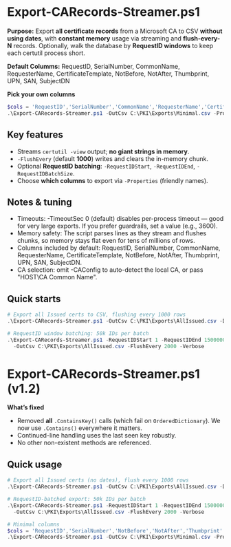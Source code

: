 # Export-CARecords-Streamer.ps1

**Purpose:** Export **all certificate records** from a Microsoft CA to CSV **without using dates**,
with **constant memory** usage via streaming and **flush-every-N** records. Optionally, walk
the database by **RequestID windows** to keep each certutil process short.


**Default Columms:** RequestID, SerialNumber, CommonName, RequesterName, CertificateTemplate, NotBefore, NotAfter, Thumbprint, UPN, SAN, SubjectDN 

**Pick your own columns**
```powershell 
$cols = 'RequestID','SerialNumber','CommonName','RequesterName','CertificateTemplate','NotBefore','NotAfter','Thumbprint'
.\Export-CARecords-Streamer.ps1 -OutCsv C:\PKI\Exports\Minimal.csv -Properties $cols -FlushEvery 1500 -Verbose

```

## Key features
- Streams `certutil -view` output; **no giant strings in memory**.
- `-FlushEvery` (default **1000**) writes and clears the in-memory chunk.
- Optional **RequestID batching**: `-RequestIDStart`, `-RequestIDEnd`, `-RequestIDBatchSize`.
- Choose **which columns** to export via `-Properties` (friendly names).


## Notes & tuning
- Timeouts: -TimeoutSec 0 (default) disables per-process timeout — good for very large exports. If you prefer guardrails, set a value (e.g., 3600).
- Memory safety: The script parses lines as they stream and flushes chunks, so memory stays flat even for tens of millions of rows.
- Columns included by default: RequestID, SerialNumber, CommonName, RequesterName, CertificateTemplate, NotBefore, NotAfter, Thumbprint, UPN, SAN, SubjectDN.
- CA selection: omit -CAConfig to auto-detect the local CA, or pass "HOST\CA Common Name".


## Quick starts
```powershell
# Export all Issued certs to CSV, flushing every 1000 rows
.\Export-CARecords-Streamer.ps1 -OutCsv C:\PKI\Exports\AllIssued.csv -Disposition 20 -FlushEvery 1000 -Verbose

# RequestID window batching: 50k IDs per batch
.\Export-CARecords-Streamer.ps1 -RequestIDStart 1 -RequestIDEnd 1500000 -RequestIDBatchSize 50000 `
  -OutCsv C:\PKI\Exports\AllIssued.csv -FlushEvery 2000 -Verbose
```

# Export-CARecords-Streamer.ps1 (v1.2)

**What’s fixed**
- Removed **all** `.ContainsKey()` calls (which fail on `OrderedDictionary`). We now use `.Contains()` everywhere it matters.
- Continued-line handling uses the last seen key robustly.
- No other non-existent methods are referenced.

## Quick usage
```powershell
# Export all Issued certs (no dates), flush every 1000 rows
.\Export-CARecords-Streamer.ps1 -OutCsv C:\PKI\Exports\AllIssued.csv -Disposition 20 -FlushEvery 1000 -Verbose

# RequestID-batched export: 50k IDs per batch
.\Export-CARecords-Streamer.ps1 -RequestIDStart 1 -RequestIDEnd 1500000 -RequestIDBatchSize 50000 `
  -OutCsv C:\PKI\Exports\AllIssued.csv -FlushEvery 2000 -Verbose

# Minimal columns
$cols = 'RequestID','SerialNumber','NotBefore','NotAfter','Thumbprint'
.\Export-CARecords-Streamer.ps1 -OutCsv C:\PKI\Exports\Minimal.csv -Properties $cols -FlushEvery 1500 -Verbose


